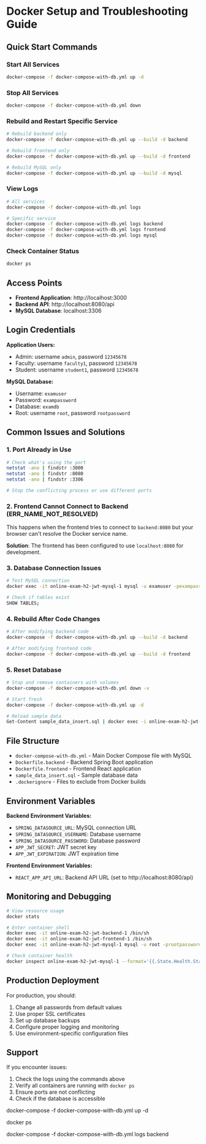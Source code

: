 # Docker Setup and Troubleshooting Guide

## Quick Start Commands

### Start All Services
```bash
docker-compose -f docker-compose-with-db.yml up -d
```

### Stop All Services
```bash
docker-compose -f docker-compose-with-db.yml down
```

### Rebuild and Restart Specific Service
```bash
# Rebuild backend only
docker-compose -f docker-compose-with-db.yml up --build -d backend

# Rebuild frontend only  
docker-compose -f docker-compose-with-db.yml up --build -d frontend

# Rebuild MySQL only
docker-compose -f docker-compose-with-db.yml up --build -d mysql
```

### View Logs
```bash
# All services
docker-compose -f docker-compose-with-db.yml logs

# Specific service
docker-compose -f docker-compose-with-db.yml logs backend
docker-compose -f docker-compose-with-db.yml logs frontend
docker-compose -f docker-compose-with-db.yml logs mysql
```

### Check Container Status
```bash
docker ps
```

## Access Points

- **Frontend Application**: http://localhost:3000
- **Backend API**: http://localhost:8080/api
- **MySQL Database**: localhost:3306

## Login Credentials

**Application Users:**
- Admin: username `admin`, password `12345678`
- Faculty: username `faculty1`, password `12345678`
- Student: username `student1`, password `12345678`

**MySQL Database:**
- Username: `examuser`
- Password: `exampassword`
- Database: `examdb`
- Root: username `root`, password `rootpassword`

## Common Issues and Solutions

### 1. Port Already in Use
```bash
# Check what's using the port
netstat -ano | findstr :3000
netstat -ano | findstr :8080
netstat -ano | findstr :3306

# Stop the conflicting process or use different ports
```

### 2. Frontend Cannot Connect to Backend (ERR_NAME_NOT_RESOLVED)
This happens when the frontend tries to connect to `backend:8080` but your browser can't resolve the Docker service name.

**Solution**: The frontend has been configured to use `localhost:8080` for development.

### 3. Database Connection Issues
```bash
# Test MySQL connection
docker exec -it online-exam-h2-jwt-mysql-1 mysql -u examuser -pexampassword examdb

# Check if tables exist
SHOW TABLES;
```

### 4. Rebuild After Code Changes
```bash
# After modifying backend code
docker-compose -f docker-compose-with-db.yml up --build -d backend

# After modifying frontend code  
docker-compose -f docker-compose-with-db.yml up --build -d frontend
```

### 5. Reset Database
```bash
# Stop and remove containers with volumes
docker-compose -f docker-compose-with-db.yml down -v

# Start fresh
docker-compose -f docker-compose-with-db.yml up -d

# Reload sample data
Get-Content sample_data_insert.sql | docker exec -i online-exam-h2-jwt-mysql-1 mysql -u examuser -pexampassword examdb
```

## File Structure

- `docker-compose-with-db.yml` - Main Docker Compose file with MySQL
- `Dockerfile.backend` - Backend Spring Boot application
- `Dockerfile.frontend` - Frontend React application  
- `sample_data_insert.sql` - Sample database data
- `.dockerignore` - Files to exclude from Docker builds

## Environment Variables

**Backend Environment Variables:**
- `SPRING_DATASOURCE_URL`: MySQL connection URL
- `SPRING_DATASOURCE_USERNAME`: Database username
- `SPRING_DATASOURCE_PASSWORD`: Database password
- `APP_JWT_SECRET`: JWT secret key
- `APP_JWT_EXPIRATION`: JWT expiration time

**Frontend Environment Variables:**
- `REACT_APP_API_URL`: Backend API URL (set to http://localhost:8080/api)

## Monitoring and Debugging

```bash
# View resource usage
docker stats

# Enter container shell
docker exec -it online-exam-h2-jwt-backend-1 /bin/sh
docker exec -it online-exam-h2-jwt-frontend-1 /bin/sh
docker exec -it online-exam-h2-jwt-mysql-1 mysql -u root -prootpassword

# Check container health
docker inspect online-exam-h2-jwt-mysql-1 --format='{{.State.Health.Status}}'
```

## Production Deployment

For production, you should:
1. Change all passwords from default values
2. Use proper SSL certificates
3. Set up database backups
4. Configure proper logging and monitoring
5. Use environment-specific configuration files

## Support

If you encounter issues:
1. Check the logs using the commands above
2. Verify all containers are running with `docker ps`
3. Ensure ports are not conflicting
4. Check if the database is accessible


<!-- to run all the images to run container -->
docker-compose -f docker-compose-with-db.yml up -d

<!-- to check how many continer is running -->
docker ps


<!-- to see the logs file in the backend folder -->
docker-compose -f docker-compose-with-db.yml logs backend